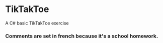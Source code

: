 # TikTakToe
A C# basic TikTakToe exercise 
### Comments are set in french because it's a school homework.
